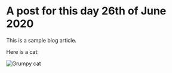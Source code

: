 # A post for this day 26th of June 2020

This is a sample blog article. 

Here is a cat:

![Grumpy cat](https://media.wired.com/photos/5cdefc28b2569892c06b2ae4/master/w_2560%2Cc_limit/Culture-Grumpy-Cat-487386121-2.jpg)
